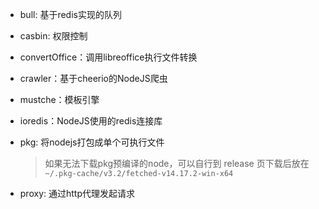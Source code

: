 - bull: 基于redis实现的队列
- casbin: 权限控制
- convertOffice：调用libreoffice执行文件转换
- crawler：基于cheerio的NodeJS爬虫
- mustche：模板引擎
- ioredis：NodeJS使用的redis连接库
- pkg: 将nodejs打包成单个可执行文件

  > 如果无法下载pkg预编译的node，可以自行到 release 页下载后放在 `~/.pkg-cache/v3.2/fetched-v14.17.2-win-x64`

- proxy: 通过http代理发起请求